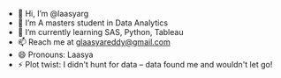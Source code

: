 - 👋 Hi, I’m @laasyarg
- 👀 I’m A masters student in Data Analytics
- 🌱 I’m currently learning SAS, Python, Tableau
- 📫 Reach me at glaasyareddy@gmail.com
- 😄 Pronouns: Laasya
- ⚡ Plot twist: I didn't hunt for data – data found me and wouldn't let go!


<!---
laasyarg/laasyarg is a ✨ special ✨ repository because its `README.md` (this file) appears on your GitHub profile.
You can click the Preview link to take a look at your changes.
--->

